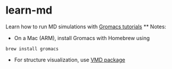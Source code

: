 # learn-md
Learn how to run MD simulations with [Gromacs tutorials](http://www.mdtutorials.com/gmx/index.html)
** Notes:
- On a Mac (ARM), install Gromacs with Homebrew using
```
brew install gromacs
```
- For structure visualization, use [VMD package](https://www.ks.uiuc.edu/Development/Download/download.cgi?PackageName=VMD)
